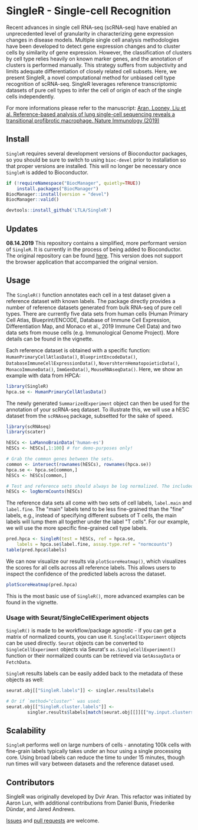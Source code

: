 # SingleR - Single-cell Recognition

Recent advances in single cell RNA-seq (scRNA-seq) have enabled an unprecedented level of granularity in characterizing gene expression changes in disease models. 
Multiple single cell analysis methodologies have been developed to detect gene expression changes and to cluster cells by similarity of gene expression. 
However, the classification of clusters by cell type relies heavily on known marker genes, and the annotation of clusters is performed manually. 
This strategy suffers from subjectivity and limits adequate differentiation of closely related cell subsets. 
Here, we present SingleR, a novel computational method for unbiased cell type recognition of scRNA-seq. 
SingleR leverages reference transcriptomic datasets of pure cell types to infer the cell of origin of each of the single cells independently. 

For more informations please refer to the manuscript: [Aran, Looney, Liu et al. Reference-based analysis of lung single-cell sequencing reveals a transitional profibrotic macrophage. Nature Immunology (2019)](https://www.nature.com/articles/s41590-018-0276-y)

## Install

`SingleR` requires several development versions of Bioconductor packages, so you should be sure to switch to using `bioc-devel` prior to installation so that proper versions are installed.
This will no longer be necessary once `SingleR` is added to Bioconductor.

```R
if (!requireNamespace("BiocManager", quietly=TRUE))
    install.packages("BiocManager")
BiocManager::install(version = "devel")
BiocManager::valid()

devtools::install_github('LTLA/SingleR')
```

## Updates

**08.14.2019**
This repository contains a simplified, more performant version of `SingleR`. 
It is currently in the process of being added to Bioconductor. 
The original repository can be found [here](https://github.com/dviraran/SingleR). 
This version does not support the browser application that accompanied the original version.

## Usage

The `SingleR()` function annotates each cell in a test dataset given a reference dataset with known labels.
The package directly provides a number of reference datasets generated from bulk RNA-seq of pure cell types.
There are currently five data sets from human cells (Human Primary Cell Atlas, Blueprint/ENCODE, Database of Immune Cell Expression, Differentiation Map, and Monaco et al., 2019 Immune Cell Data) and two data sets from mouse cells (e.g. Immunological Genome Project).
More details can be found in the vignette.

Each reference dataset is obtained with a specific function: `HumanPrimaryCellAtlasData()`, `BlueprintEncodeData()`, `DatabaseImmuneCellExpressionData()`, `NovershternHematopoieticData()`, `MonacoImmuneData()`, `ImmGenData()`, `MouseRNAseqData()`.
Here, we show an example with data from HPCA:


```R
library(SingleR)
hpca.se <- HumanPrimaryCellAtlasData()
```

The newly generated `SummarizedExperiment` object can then be used for the annotation of your scRNA-seq dataset.
To illustrate this, we will use a hESC dataset from the `scRNAseq` package, subsetted for the sake of speed.

```R
library(scRNAseq)
library(scater)

hESCs <- LaMannoBrainData('human-es')
hESCs <- hESCs[,1:100] # for demo-purposes only!

# Grab the common genes between the sets.
common <- intersect(rownames(hESCs), rownames(hpca.se))
hpca.se <- hpca.se[common,]
hESCs <- hESCs[common,]

# Test and reference sets should always be log normalized. The included reference sets are already normalized. 
hESCs <- logNormCounts(hESCs)
```

The reference data sets all come with two sets of cell labels, `label.main` and `label.fine`. 
The "main" labels tend to be less fine-grained than the "fine" labels, e.g., instead of specifying different subsets of T cells, the main labels will lump them all together under the label "T cells". 
For our example, we will use the more specific fine-grained cell type labels.

```R
pred.hpca <- SingleR(test = hESCs, ref = hpca.se, 
    labels = hpca.se$label.fine, assay.type.ref = "normcounts")
table(pred.hpca$labels)
```

We can now visualize our results via `plotScoreHeatmap()`, which visualizes the scores for all cells across all reference labels.
This allows users to inspect the confidence of the predicted labels across the dataset.

```R
plotScoreHeatmap(pred.hpca)
```

This is the most basic use of `SingleR()`, more advanced examples can be found in the vignette.

### Usage with Seurat/SingleCellExperiment objects

`SingleR()` is made to be workflow/package agnostic - if you can get a matrix of normalized counts, you can use it.
`SingleCellExperiment` objects can be used directly. 
`Seurat` objects can be converted to `SingleCellExperiment` objects via Seurat's `as.SingleCellExperiment()` function or their normalized counts can be retrieved via `GetAssayData` or `FetchData`.

`SingleR` results labels can be easily added back to the metadata of these objects as well:

```R
seurat.obj[["SingleR.labels"]] <- singler.results$labels

# Or if `method="cluster"` was used:
seurat.obj[["SingleR.cluster.labels"]] <- 
        singler.results$labels[match(seurat.obj[[]][["my.input.clusters"]], rownames(singler.results))]
```

## Scalability

`SingleR` performs well on large numbers of cells - annotating 100k cells with fine-grain labels typically takes under an hour using a single processing core. 
Using broad labels can reduce the time to under 15 minutes, though run times will vary between datasets and the reference dataset used.

## Contributors

SingleR was originally developed by Dvir Aran. 
This refactor was initiated by Aaron Lun, with additional contributions from Daniel Bunis, Friederike Dündar, and Jared Andrews.

[Issues](https://github.com/LTLA/SingleR/issues) and [pull requests](https://github.com/LTLA/SingleR/pulls) are welcome.